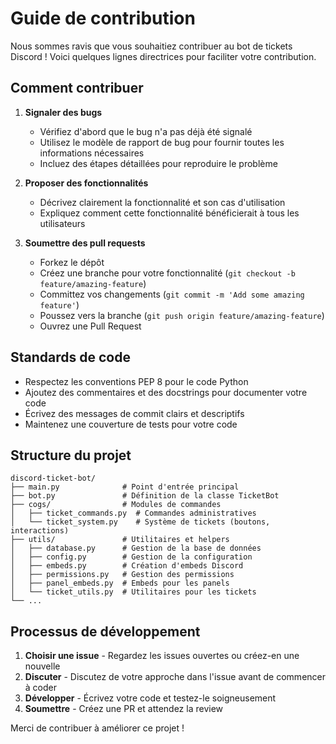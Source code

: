 # Guide de contribution

Nous sommes ravis que vous souhaitiez contribuer au bot de tickets Discord ! Voici quelques lignes directrices pour faciliter votre contribution.

## Comment contribuer

1. **Signaler des bugs**
   - Vérifiez d'abord que le bug n'a pas déjà été signalé
   - Utilisez le modèle de rapport de bug pour fournir toutes les informations nécessaires
   - Incluez des étapes détaillées pour reproduire le problème

2. **Proposer des fonctionnalités**
   - Décrivez clairement la fonctionnalité et son cas d'utilisation
   - Expliquez comment cette fonctionnalité bénéficierait à tous les utilisateurs

3. **Soumettre des pull requests**
   - Forkez le dépôt
   - Créez une branche pour votre fonctionnalité (`git checkout -b feature/amazing-feature`)
   - Committez vos changements (`git commit -m 'Add some amazing feature'`)
   - Poussez vers la branche (`git push origin feature/amazing-feature`)
   - Ouvrez une Pull Request

## Standards de code

- Respectez les conventions PEP 8 pour le code Python
- Ajoutez des commentaires et des docstrings pour documenter votre code
- Écrivez des messages de commit clairs et descriptifs
- Maintenez une couverture de tests pour votre code

## Structure du projet

```
discord-ticket-bot/
├── main.py              # Point d'entrée principal
├── bot.py               # Définition de la classe TicketBot
├── cogs/                # Modules de commandes
│   ├── ticket_commands.py  # Commandes administratives
│   └── ticket_system.py    # Système de tickets (boutons, interactions)
├── utils/               # Utilitaires et helpers
│   ├── database.py      # Gestion de la base de données
│   ├── config.py        # Gestion de la configuration
│   ├── embeds.py        # Création d'embeds Discord
│   ├── permissions.py   # Gestion des permissions
│   ├── panel_embeds.py  # Embeds pour les panels
│   └── ticket_utils.py  # Utilitaires pour les tickets
└── ...
```

## Processus de développement

1. **Choisir une issue** - Regardez les issues ouvertes ou créez-en une nouvelle
2. **Discuter** - Discutez de votre approche dans l'issue avant de commencer à coder
3. **Développer** - Écrivez votre code et testez-le soigneusement
4. **Soumettre** - Créez une PR et attendez la review

Merci de contribuer à améliorer ce projet !